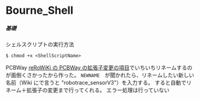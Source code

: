 # Bourne_Shell

##### 基礎
シェルスクリプトの実行方法
```
$ chmod +x <ShellScriptName>
```

PCBWay
[reRoWiKi の PCBWay の拡張子変更の項目](https://wiki.rero.tiryoh.com/shopping/how-to-buy/PCBWay#拡張子の変更)でいちいちリネームするのが面倒くさかったから作った。
```NEWNAME```　が聞かれたら、リネームしたい新しい名前（Wiki にで言うと "robotrace_sensorV3"）を入力する。
すると自動でリネーム＋拡張子の変更まで行ってくれる。
エラー処理は行っていない
